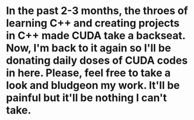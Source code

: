 # In the past 2-3 months, the throes of learning C++ and creating projects in C++ made CUDA take a backseat. Now, I'm back to it again so I'll be donating daily doses of CUDA codes in here. Please, feel free to take a look and bludgeon my work. It'll be painful but it'll be nothing I can't take. 

